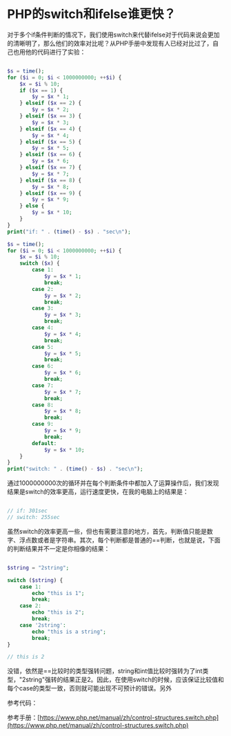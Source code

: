 # PHP的switch和ifelse谁更快？

对于多个if条件判断的情况下，我们使用switch来代替ifelse对于代码来说会更加的清晰明了，那么他们的效率对比呢？从PHP手册中发现有人已经对比过了，自己也用他的代码进行了实验：

```php

$s = time();
for ($i = 0; $i < 1000000000; ++$i) {
    $x = $i % 10;
    if ($x == 1) {
        $y = $x * 1;
    } elseif ($x == 2) {
        $y = $x * 2;
    } elseif ($x == 3) {
        $y = $x * 3;
    } elseif ($x == 4) {
        $y = $x * 4;
    } elseif ($x == 5) {
        $y = $x * 5;
    } elseif ($x == 6) {
        $y = $x * 6;
    } elseif ($x == 7) {
        $y = $x * 7;
    } elseif ($x == 8) {
        $y = $x * 8;
    } elseif ($x == 9) {
        $y = $x * 9;
    } else {
        $y = $x * 10;
    }
}
print("if: " . (time() - $s) . "sec\n");

$s = time();
for ($i = 0; $i < 1000000000; ++$i) {
    $x = $i % 10;
    switch ($x) {
        case 1:
            $y = $x * 1;
            break;
        case 2:
            $y = $x * 2;
            break;
        case 3:
            $y = $x * 3;
            break;
        case 4:
            $y = $x * 4;
            break;
        case 5:
            $y = $x * 5;
            break;
        case 6:
            $y = $x * 6;
            break;
        case 7:
            $y = $x * 7;
            break;
        case 8:
            $y = $x * 8;
            break;
        case 9:
            $y = $x * 9;
            break;
        default:
            $y = $x * 10;
    }
}
print("switch: " . (time() - $s) . "sec\n");

```

通过1000000000次的循环并在每个判断条件中都加入了运算操作后，我们发现结果是switch的效率更高，运行速度更快，在我的电脑上的结果是：

```php

// if: 301sec
// switch: 255sec

```

虽然switch的效率更高一些，但也有需要注意的地方，首先，判断值只能是数字、浮点数或者是字符串。其次，每个判断都是普通的==判断，也就是说，下面的判断结果并不一定是你相像的结果：

```php

$string = "2string";

switch ($string) {
    case 1:
        echo "this is 1";
        break;
    case 2:
        echo "this is 2";
        break;
    case '2string':
        echo "this is a string";
        break;
}

// this is 2

```

没错，依然是==比较时的类型强转问题，string和int值比较时强转为了int类型，"2string"强转的结果正是2。因此，在使用switch的时候，应该保证比较值和每个case的类型一致，否则就可能出现不可预计的错误。另外

参考代码：[]()

参考手册：[https://www.php.net/manual/zh/control-structures.switch.php](https://www.php.net/manual/zh/control-structures.switch.php)